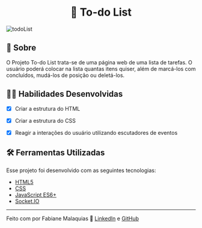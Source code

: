 <h1 align="center">📜 To-do List </h1>

![todoList](https://user-images.githubusercontent.com/98343640/221055118-62f0a2f3-13c4-44f8-9b0d-6adc74a631fd.png)


## :page_with_curl: Sobre

O Projeto To-do List trata-se de uma página web de uma lista de tarefas. O usuário poderá colocar na lista quantas itens quiser, além de marcá-los com concluídos, mudá-los de posição ou deletá-los.


## :man_technologist: Habilidades Desenvolvidas

- [x] Criar a estrutura do HTML
- [x] Criar a estrutura do CSS
- [x] Reagir a interações do usuário utilizando escutadores de eventos


## :hammer_and_wrench: Ferramentas Utilizadas

Esse projeto foi desenvolvido com as seguintes tecnologias:

- [HTML5](https://biblioteca.wiki/html5/)
- [CSS](https://developer.mozilla.org/pt-BR/docs/Learn/Getting_started_with_the_web/CSS_basics)
- [JavaScript ES6+](https://developer.mozilla.org/pt-BR/docs/Web/JavaScript)
- [Socket.IO](https://socket.io)


---

Feito com por Fabiane Malaquias :wave: [LinkedIn](https://www.linkedin.com/in/fabianemalaquias/) e [GitHub](https://github.com/famalaquias)
